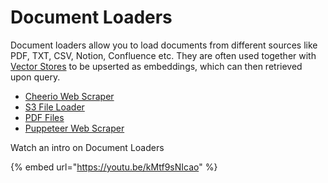 # Document Loaders

Document loaders allow you to load documents from different sources like PDF, TXT, CSV, Notion, Confluence etc. They are often used together with [Vector Stores](../vector-stores/) to be upserted as embeddings, which can then retrieved upon query.

* [Cheerio Web Scraper](cheerio-web-scraper.md)
* [S3 File Loader](s3-file-loader.md)
* [PDF Files](pdf-file.md)
* [Puppeteer Web Scraper](puppeteer-web-scraper.md)

Watch an intro on Document Loaders

{% embed url="https://youtu.be/kMtf9sNIcao" %}
